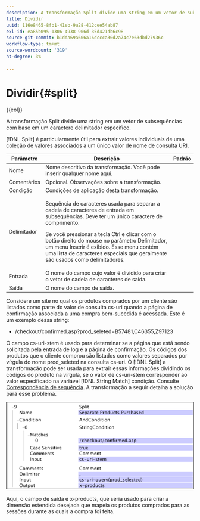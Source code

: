 ```yaml
---
description: A transformação Split divide uma string em um vetor de subsequências com base em um caractere delimitador específico.
title: Dividir
uuid: 116e8465-8fb1-41eb-9a28-412cee54ab87
exl-id: ea85b095-1306-4938-906d-35d421db6c98
source-git-commit: b1dda69a606a16dccca30d2a74c7e63dbd27936c
workflow-type: tm+mt
source-wordcount: '319'
ht-degree: 3%

---
```


# Dividir{#split}

{{eol}}

A transformação Split divide uma string em um vetor de subsequências com base em um caractere delimitador específico.

[!DNL Split] é particularmente útil para extrair valores individuais de uma coleção de valores associados a um único valor de nome de consulta URI.

<table id="table_C97DA4E45DA844FAB8D61AABA22FF809"> 
 <thead> 
  <tr> 
   <th colname="col1" class="entry"> Parâmetro </th> 
   <th colname="col2" class="entry"> Descrição </th> 
   <th colname="col3" class="entry"> Padrão </th> 
  </tr> 
 </thead>
 <tbody> 
  <tr> 
   <td colname="col1"> Nome </td> 
   <td colname="col2"> Nome descritivo da transformação. Você pode inserir qualquer nome aqui. </td> 
   <td colname="col3"> </td> 
  </tr> 
  <tr> 
   <td colname="col1"> Comentários </td> 
   <td colname="col2"> Opcional. Observações sobre a transformação. </td> 
   <td colname="col3"> </td> 
  </tr> 
  <tr> 
   <td colname="col1"> Condição </td> 
   <td colname="col2"> Condições de aplicação desta transformação. </td> 
   <td colname="col3"> </td> 
  </tr> 
  <tr> 
   <td colname="col1"> Delimitador </td> 
   <td colname="col2"> <p>Sequência de caracteres usada para separar a cadeia de caracteres de entrada em subsequências. Deve ter um único caractere de comprimento. </p> <p> Se você pressionar a tecla Ctrl e clicar com o botão direito do mouse no parâmetro Delimitador, um menu Inserir é exibido. Esse menu contém uma lista de caracteres especiais que geralmente são usados como delimitadores. </p> </td> 
   <td colname="col3"> </td> 
  </tr> 
  <tr> 
   <td colname="col1"> Entrada </td> 
   <td colname="col2"> O nome do campo cujo valor é dividido para criar o vetor de cadeia de caracteres de saída. </td> 
   <td colname="col3"> </td> 
  </tr> 
  <tr> 
   <td colname="col1"> Saída </td> 
   <td colname="col2"> O nome do campo de saída. </td> 
   <td colname="col3"> </td> 
  </tr> 
 </tbody> 
</table>

Considere um site no qual os produtos comprados por um cliente são listados como parte do valor de consulta cs-uri quando a página de confirmação associada a uma compra bem-sucedida é acessada. Este é um exemplo dessa string:

* /checkout/confirmed.asp?prod_seleted=B57481,C46355,Z97123

O campo cs-uri-stem é usado para determinar se a página que está sendo solicitada pela entrada de log é a página de confirmação. Os códigos dos produtos que o cliente comprou são listados como valores separados por vírgula do nome prod_seleted na consulta cs-uri. O [!DNL Split] a transformação pode ser usada para extrair essas informações dividindo os códigos do produto na vírgula, se o valor de cs-uri-stem corresponder ao valor especificado na variável [!DNL String Match] condição. Consulte [Correspondência de sequência](../../../../../home/c-dataset-const-proc/c-conditions/c-test-ops/c-test-op-con.md#section-f8d132085c6b4500bfbe4515b848142f). A transformação a seguir detalha a solução para esse problema.

![](assets/cfg_TransformationType_Split.png)

Aqui, o campo de saída é x-products, que seria usado para criar a dimensão estendida desejada que mapeia os produtos comprados para as sessões durante as quais a compra foi feita.
